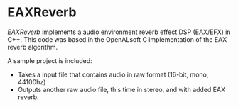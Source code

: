 EAXReverb
============

_EAXReverb_ implements a audio environment reverb effect DSP (EAX/EFX) in C++.
This code was based in the OpenALsoft C implementation of the EAX reverb algorithm.

A sample project is included:
* Takes a input file that contains audio in raw format (16-bit, mono, 44100hz)
* Outputs another raw audio file, this time in stereo, and with added EAX reverb.
